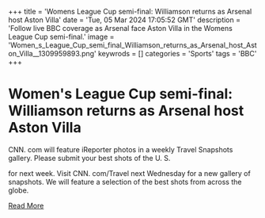 +++
title = 'Womens League Cup semi-final: Williamson returns as Arsenal host Aston Villa'
date = 'Tue, 05 Mar 2024 17:05:52 GMT'
description = 'Follow live BBC coverage as Arsenal face Aston Villa in the Womens League Cup semi-final.'
image = 'Women_s_League_Cup_semi_final_Williamson_returns_as_Arsenal_host_Aston_Villa__1309959893.png'
keywrods =  []
categories = 'Sports'
tags = 'BBC'
+++

# Women's League Cup semi-final: Williamson returns as Arsenal host Aston Villa

CNN.
com will feature iReporter photos in a weekly Travel Snapshots gallery.
Please submit your best shots of the U.
S.

for next week.
Visit CNN.
com/Travel next Wednesday for a new gallery of snapshots.
We will feature a selection of the best shots from across the globe.


[Read More](https://www.bbc.co.uk/sport/live/football/68320934)
